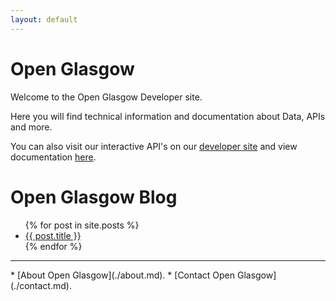 ```yaml
---
layout: default
---
```


# Open Glasgow
Welcome to the Open Glasgow Developer site.

Here you will find technical information and documentation about Data, APIs and more.

You can also visit our interactive API's on our [developer site](https://gcc.developer.azure-api.net/) and view documentation [here](./api).

# Open Glasgow Blog
<ul>
  {% for post in site.posts %}
    <li>
      <a href="{{ post.url }}">{{ post.title }}</a>
    </li>
  {% endfor %}
</ul>

<hr />
* [About Open Glasgow](./about.md).
* [Contact Open Glasgow](./contact.md).
